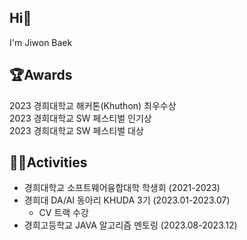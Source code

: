 ## Hi🤗
I'm Jiwon Baek

## 🏆Awards
2023 경희대학교 해커톤(Khuthon) 최우수상<br>
2023 경희대학교 SW 페스티벌 인기상<br>
2023 경희대학교 SW 페스티벌 대상

## 👩‍💻Activities
- 경희대학교 소프트웨어융합대학 학생회 (2021-2023)
- 경희대 DA/AI 동아리 KHUDA 3기 (2023.01-2023.07)
  - CV 트랙 수강
- 경희고등학교 JAVA 알고리즘 멘토링 (2023.08-2023.12)
